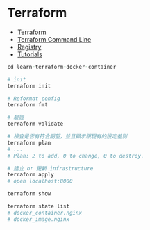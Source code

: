 # Terraform

* [Terraform](https://www.terraform.io/)
* [Terraform Command Line](https://www.terraform.io/cli/commands)
* [Registry](https://registry.terraform.io/)
* [Tutorials](https://learn.hashicorp.com/terraform?utm_source=terraform_io)

```ruby
cd learn-terraform-docker-container

# init
terraform init

# Reformat config
terraform fmt

# 驗證
terraform validate

# 檢查是否有符合期望，並且顯示跟現有的設定差別
terraform plan
# ...
# Plan: 2 to add, 0 to change, 0 to destroy.

# 建立 or 更新 infrastructure
terraform apply
# open localhost:8000

terraform show

terraform state list
# docker_container.nginx
# docker_image.nginx

```
